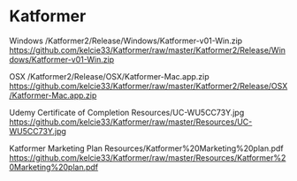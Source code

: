 # Katformer

Windows
/Katformer2/Release/Windows/Katformer-v01-Win.zip
<https://github.com/kelcie33/Katformer/raw/master/Katformer2/Release/Windows/Katformer-v01-Win.zip>

OSX
/Katformer2/Release/OSX/Katformer-Mac.app.zip
<https://github.com/kelcie33/Katformer/raw/master/Katformer2/Release/OSX/Katformer-Mac.app.zip>

Udemy Certificate of Completion
Resources/UC-WU5CC73Y.jpg
<https://github.com/kelcie33/Katformer/raw/master/Resources/UC-WU5CC73Y.jpg>

Katformer Marketing Plan
Resources/Katformer%20Marketing%20plan.pdf
<https://github.com/kelcie33/Katformer/raw/master/Resources/Katformer%20Marketing%20plan.pdf>

